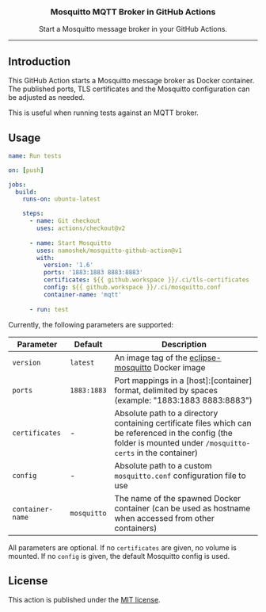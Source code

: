 <div align="center">
  <p>
    <h3>Mosquitto MQTT Broker in GitHub Actions</h3>
  </p>
  <p>Start a Mosquitto message broker in your GitHub Actions.</p>
</div>

---

## Introduction

This GitHub Action starts a Mosquitto message broker as Docker container.
The published ports, TLS certificates and the Mosquitto configuration can be adjusted as needed.

This is useful when running tests against an MQTT broker.

## Usage

```yaml
name: Run tests

on: [push]

jobs:
  build:
    runs-on: ubuntu-latest

    steps:
      - name: Git checkout
        uses: actions/checkout@v2
  
      - name: Start Mosquitto
        uses: namoshek/mosquitto-github-action@v1
        with:
          version: '1.6'
          ports: '1883:1883 8883:8883'
          certificates: ${{ github.workspace }}/.ci/tls-certificates
          config: ${{ github.workspace }}/.ci/mosquitto.conf
          container-name: 'mqtt'
  
      - run: test
```

Currently, the following parameters are supported:

| Parameter | Default  | Description |
|-----------|----------|-------------|
| `version` | `latest` | An image tag of the [eclipse-mosquitto](`https://hub.docker.com/_/eclipse-mosquitto`) Docker image |
| `ports`   | `1883:1883`   | Port mappings in a [host]:[container] format, delimited by spaces (example: "1883:1883 8883:8883") |
| `certificates` | -   | Absolute path to a directory containing certificate files which can be referenced in the config (the folder is mounted under `/mosquitto-certs` in the container) |
| `config`  | -        | Absolute path to a custom `mosquitto.conf` configuration file to use |
| `container-name` | `mosquitto` | The name of the spawned Docker container (can be used as hostname when accessed from other containers) |

All parameters are optional. If no `certificates` are given, no volume is mounted. If no `config` is given, the default Mosquitto config is used.

## License

This action is published under the [MIT license](LICENSE).
